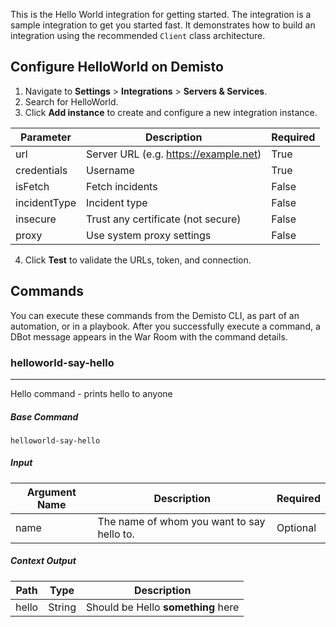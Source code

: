 This is the Hello World integration for getting started.
The integration is a sample integration to get you started fast.
It demonstrates how to build an integration using the recommended `Client` class architecture.

## Configure HelloWorld on Demisto

1. Navigate to **Settings** > **Integrations** > **Servers & Services**.
2. Search for HelloWorld.
3. Click **Add instance** to create and configure a new integration instance.

| **Parameter** | **Description** | **Required** |
| --- | --- | --- |
| url | Server URL (e.g. https://example.net) | True |
| credentials | Username | True |
| isFetch | Fetch incidents | False |
| incidentType | Incident type | False |
| insecure | Trust any certificate (not secure) | False |
| proxy | Use system proxy settings | False |

4. Click **Test** to validate the URLs, token, and connection.
## Commands
You can execute these commands from the Demisto CLI, as part of an automation, or in a playbook.
After you successfully execute a command, a DBot message appears in the War Room with the command details.
### helloworld-say-hello
***
Hello command - prints hello to anyone


##### Base Command

`helloworld-say-hello`
##### Input

| **Argument Name** | **Description** | **Required** |
| --- | --- | --- |
| name | The name of whom you want to say hello to. | Optional | 


##### Context Output

| **Path** | **Type** | **Description** |
| --- | --- | --- |
| hello | String | Should be Hello **something** here | 

